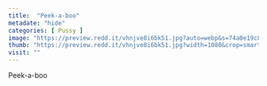 ```yaml
---
title:  "Peek-a-boo"
metadate: "hide"
categories: [ Pussy ]
image: "https://preview.redd.it/vhnjve8i6bk51.jpg?auto=webp&s=74a0e19c81574035cbbda336440664f97e433f59"
thumb: "https://preview.redd.it/vhnjve8i6bk51.jpg?width=1080&crop=smart&auto=webp&s=8407830b0f93fee4403ca62524b7f3c61d4fa5f0"
visit: ""
---
```

Peek-a-boo
